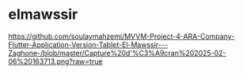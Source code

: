 # elmawssir


https://github.com/soulaymahzemi/MVVM-Project-4-ARA-Company-Flutter-Application-Version-Tablet-El-Mawssir---Zaghone-/blob/master/Capture%20d'%C3%A9cran%202025-02-06%20163713.png?raw=true
